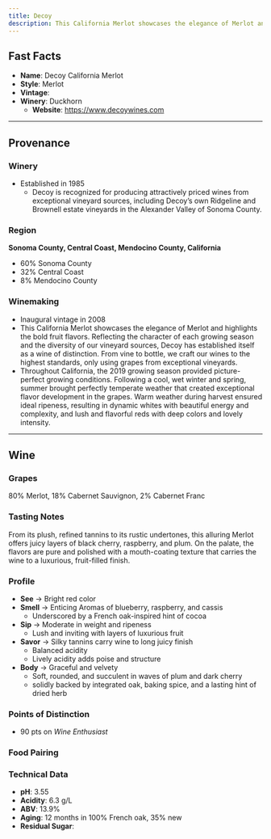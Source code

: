 ```yaml
---
title: Decoy  
description: This California Merlot showcases the elegance of Merlot and highlights the bold fruit flavors. 
---
```


## Fast Facts
 - **Name**: Decoy California Merlot
 - **Style**: Merlot
 - **Vintage**: 
 - **Winery**: Duckhorn
     - **Website**: https://www.decoywines.com

---

## Provenance
### Winery
 - Established in 1985
    - Decoy is recognized for producing attractively priced wines from exceptional vineyard sources, including Decoy’s own Ridgeline and Brownell estate vineyards in the Alexander Valley of Sonoma County.

### Region
**Sonoma County, Central Coast, Mendocino County, California**
 - 60% Sonoma County
 - 32% Central Coast
 - 8% Mendocino County

### Winemaking 
 - Inaugural vintage in 2008
 - This California Merlot showcases the elegance of Merlot and highlights the bold fruit flavors. Reflecting the character of each growing season and the diversity of our vineyard sources, Decoy has established itself as a wine of distinction. From vine to bottle, we craft our wines to the highest standards, only using grapes from exceptional vineyards.
 - Throughout California, the 2019 growing season provided picture-perfect growing conditions. Following a cool, wet winter and spring, summer brought perfectly temperate weather that created exceptional flavor development in the grapes. Warm weather during harvest ensured ideal ripeness, resulting in dynamic whites with beautiful energy and complexity, and lush and flavorful reds with deep colors and lovely intensity.

---

## Wine
### Grapes
80% Merlot, 18% Cabernet Sauvignon, 2% Cabernet Franc

### Tasting Notes
From its plush, refined tannins to its rustic undertones, this alluring Merlot offers juicy layers of black cherry, raspberry, and plum. On the palate, the flavors are pure and polished with a mouth-coating texture that carries the wine to a luxurious, fruit-filled finish.

### Profile
 - **See** →  Bright red color
 - **Smell** → Enticing Aromas of blueberry, raspberry, and cassis
     - Underscored by a French oak-inspired hint of cocoa
 - **Sip** → Moderate in weight and ripeness
     - Lush and inviting with layers of luxurious fruit
 - **Savor** → Silky tannins carry wine to long juicy finish
     - Balanced acidity
     - Lively acidity adds poise and structure
 - **Body** → Graceful and velvety
     - Soft, rounded, and succulent in waves of plum and dark cherry
     - solidly backed by integrated oak, baking spice, and a lasting hint of dried herb 

### Points of Distinction
 - 90 pts on *Wine Enthusiast*

### Food Pairing

### Technical Data
 - **pH**: 3.55
 - **Acidity**: 6.3 g/L
 - **ABV**: 13.9%
 - **Aging**: 12 months in 100% French oak, 35% new
 - **Residual Sugar**: 
